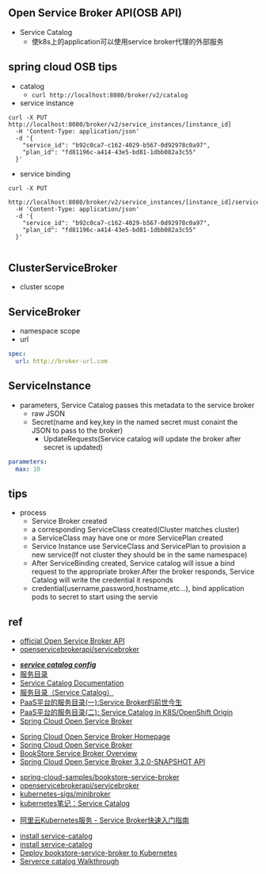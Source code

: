 ## Open Service Broker API(OSB API)
+ Service Catalog
    - 使k8s上的application可以使用service broker代理的外部服务

## spring cloud OSB tips
+  catalog
    - `curl http://localhost:8080/broker/v2/catalog`
+ service instance
```
curl -X PUT http://localhost:8080/broker/v2/service_instances/[instance_id]
  -H 'Content-Type: application/json' 
  -d '{
    "service_id": "b92c0ca7-c162-4029-b567-0d92978c0a97", 
    "plan_id": "fd81196c-a414-43e5-bd81-1dbb082a3c55"
  }'
```
+ service binding
```
curl -X PUT 
  http://localhost:8080/broker/v2/service_instances/[instance_id]/service_bindings/[binding_id]
  -H 'Content-Type: application/json' 
  -d '{ 
    "service_id": "b92c0ca7-c162-4029-b567-0d92978c0a97", 
    "plan_id": "fd81196c-a414-43e5-bd81-1dbb082a3c55" 
  }'
 
```
## ClusterServiceBroker
- cluster scope

## ServiceBroker
- namespace scope
- url
```yml
spec:
  url: http://broker-url.com
```
## ServiceInstance
+ parameters, Service Catalog passes this metadata to the service broker
  - raw JSON
  - Secret(name and key,key in the named secret must conaint the JSON to pass to the broker)
    + UpdateRequests(Service catalog will update the broker after secret is updated)
```yml
parameters:
  max: 10
```

## tips
+ process
  - Service Broker created
  - a corresponding ServiceClass created(Cluster matches cluster)
  - a ServiceClass may have one or more ServicePlan created
  - Service Instance use ServiceClass and ServicePlan to provision a new service(If not cluster they should be in the same namespace)
  - After ServiceBinding created, Service catalog will issue a bind request to the appropriate broker.After the broker responds, Service Catalog will write the credential it responds
  - credential(username,password,hostname,etc...), bind application pods to secret to start using the servie

## ref
+ [official Open Service Broker API](https://www.openservicebrokerapi.org/)
+ [openservicebrokerapi/servicebroker](https://github.com/openservicebrokerapi/servicebroker/blob/master/spec.md#catalog-management)
<!-- k8s -->
+ [*****service catalog config*****](https://svc-cat.io/docs/resources/)
+ [服务目录](https://kubernetes.io/zh/docs/concepts/extend-kubernetes/service-catalog/)
+ [Service Catalog Documentation](https://github.com/kubernetes-sigs/service-catalog/tree/master/docs)
+ [服务目录（Service Catalog）](https://jimmysong.io/kubernetes-handbook/concepts/service-catalog.html)
+ [PaaS平台的服务目录(一):Service Broker的前世今生](https://www.jianshu.com/p/52b3bc647996)
+ [PaaS平台的服务目录(二): Service Catalog in K8S/OpenShift Origin](https://www.jianshu.com/p/e4615868adac)
+ [Spring Cloud Open Service Broker](https://spring.io/projects/spring-cloud-open-service-broker#overview)
<!-- spring Cloud Open Service Broker -->
+ [Spring Cloud Open Service Broker Homepage](https://spring.io/projects/spring-cloud-open-service-broker#overview)
+ [Spring Cloud Open Service Broker](https://docs.spring.io/spring-cloud-open-service-broker/docs/3.2.0-SNAPSHOT/reference/)
+ [BookStore Service Broker Overview](https://spring.io/blog/2020/01/14/reactive-bookstore-service-broker)
+ [Spring Cloud Open Service Broker 3.2.0-SNAPSHOT API](https://docs.spring.io/spring-cloud-open-service-broker/docs/3.2.0-SNAPSHOT/apidocs/)
<!-- sample -->
+ [spring-cloud-samples/bookstore-service-broker](https://github.com/spring-cloud-samples/bookstore-service-broker)
+ [openservicebrokerapi/servicebroker](https://github.com/openservicebrokerapi/servicebroker/blob/master/gettingStarted.md#sample-service-brokers)
+ [kubernetes-sigs/minibroker](https://github.com/kubernetes-sigs/minibroker)
+ [kubernetes笔记：Service Catalog](https://ieevee.com/tech/2019/09/19/service-catalog.html)
<!-- ali cloud -->
+ [阿里云Kubernetes服务 - Service Broker快速入门指南](https://developer.aliyun.com/article/592156)
<!-- install -->
+ [install service-catalog](https://svc-cat.io/docs/install/)
+ [install service-catalog](https://github.com/kubernetes-sigs/service-catalog/blob/master/docs/install.md)
+ [Deploy bookstore-service-broker to Kubernetes](https://github.com/spring-cloud-samples/bookstore-service-broker/blob/master/deploy/kubernetes/README.adoc)
+ [Serverce catalog Walkthrough](https://svc-cat.io/docs/walkthrough/#step-1---installing-the-ups-broker-server)